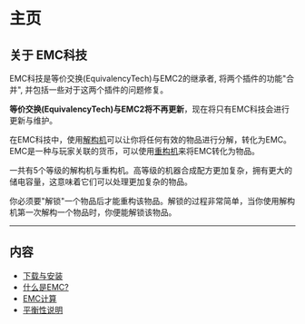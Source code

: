 # 主页

## 关于 EMC科技

EMC科技是等价交换(EquivalencyTech)与EMC2的继承者, 将两个插件的功能"合并", 并包括一些对于这两个插件的问题修复。

**等价交换(EquivalencyTech)与EMC2将不再更新**，现在将只有EMC科技会进行更新与维护。

在EMC科技中，使用[解构机](./Dematerializer)可以让你将任何有效的物品进行分解，转化为EMC。  
EMC是一种与玩家关联的货币，可以使用[重构机](./Materializer)来将EMC转化为物品。

一共有5个等级的解构机与重构机。高等级的机器合成配方更加复杂，拥有更大的储电容量，这意味着它们可以处理更加复杂的物品。

你必须要"解锁"一个物品后才能重构该物品。解锁的过程非常简单，当你使用解构机第一次解构一个物品时，你便能解锁该物品。

---

## 内容

- [下载与安装](/Install#EMCTech)
- [什么是EMC?](./What-is-EMC)
- [EMC计算](./EMC-Calculations)
- [平衡性说明](./Balancing)